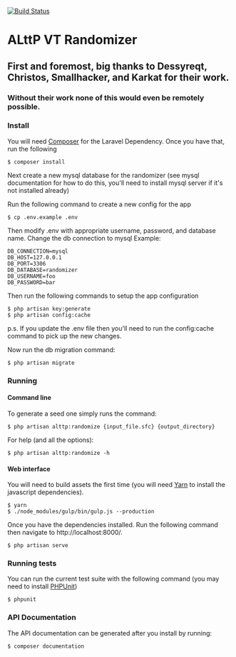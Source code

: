 [![Build Status](https://travis-ci.org/sporchia/alttp_vt_randomizer.svg?branch=master)](https://travis-ci.org/sporchia/alttp_vt_randomizer)

# ALttP VT Randomizer

## First and foremost, big thanks to Dessyreqt, Christos, Smallhacker, and Karkat for their work.
### Without their work none of this would even be remotely possible.

### Install
You will need [Composer](https://getcomposer.org/) for the Laravel Dependency. Once you have that, run the following

```
$ composer install
```

Next create a new mysql database for the randomizer (see mysql documentation for how to do this, you'll need to install mysql server if it's not installed already)

Run the following command to create a new config for the app
```
$ cp .env.example .env
```

Then modify .env with appropriate username, password, and database name. Change the db connection to mysql
Example:
```
DB_CONNECTION=mysql
DB_HOST=127.0.0.1
DB_PORT=3306
DB_DATABASE=randomizer
DB_USERNAME=foo
DB_PASSWORD=bar
```

Then run the following commands to setup the app configuration

```
$ php artisan key:generate
$ php artisan config:cache
```
p.s. If you update the .env file then you'll need to run the config:cache command to pick up the new changes.

Now run the db migration command:

```
$ php artisan migrate
```

### Running

#### Command line
To generate a seed one simply runs the command:

```
$ php artisan alttp:randomize {input_file.sfc} {output_directory}
```

For help (and all the options):

```
$ php artisan alttp:randomize -h
```

#### Web interface
You will need to build assets the first time (you will need [Yarn](https://yarnpkg.com/) to install the javascript dependencies).

```
$ yarn
$ ./node_modules/gulp/bin/gulp.js --production
```

Once you have the dependencies installed. Run the following command then navigate to http://localhost:8000/.

```
$ php artisan serve
```

### Running tests
You can run the current test suite with the following command (you may need to install [PHPUnit](https://phpunit.de/))

```
$ phpunit
```

### API Documentation
The API documentation can be generated after you install by running:

```
$ composer documentation
```
